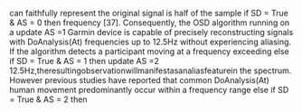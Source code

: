 can faithfully represent the original signal is half of the sample if SD = True & AS = 0 then
frequency [37]. Consequently, the OSD algorithm running on a update AS =1
Garmin device is capable of precisely reconstructing signals with DoAnalysis(At)
frequencies up to 12.5Hz without experiencing aliasing. If the
algorithm detects a participant moving at a frequency exceeding else if SD = True & AS = 1 then
update AS =2
12.5Hz,theresultingobservationwillmanifestasanaliasfeaturein
the spectrum. However previous studies have reported that common
DoAnalysis(At)
human movement predominantly occur within a frequency range
else if SD = True & AS = 2 then